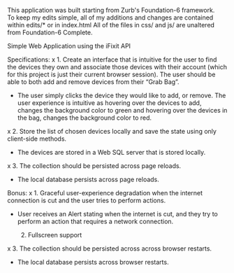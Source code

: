 This application was built starting from Zurb's Foundation-6 framework.  
To keep my edits simple, all of my additions and changes are contained within edits/* or in index.html
All of the files in css/ and js/ are unaltered from Foundation-6 Complete.

Simple Web Application using the iFixit API

Specifications:
x  1. Create an interface that is intuitive for the user to find the devices they own and associate those devices with their account (which for this project is just their current browser session). The user should be able to both add and remove devices from their “Grab Bag”.
- The user simply clicks the device they would like to add, or remove.  The user experience is intuitive as hovering over the devices to add, changes the background color to green and hovering over the devices in the bag, changes the background color to red.

x  2. Store the list of chosen devices locally and save the state using only client-side methods.
- The devices are stored in a Web SQL server that is stored locally.

x  3. The collection should be persisted across page reloads.
- The local database persists across page reloads.

Bonus:
x   1. Graceful user-experience degradation when the internet connection is cut and the user tries to perform actions.
- User receives an Alert stating when the internet is cut, and they try to perform an action that requires a network connection.
   
   2. Fullscreen support

x  3. The collection should be persisted across across browser restarts.
- The local database persists across browser restarts.
